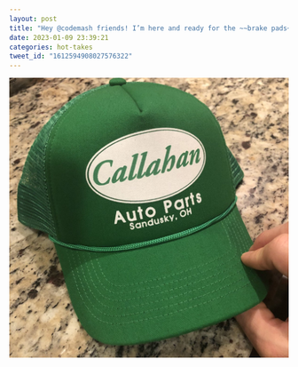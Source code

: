 ```yaml
---
layout: post
title: "Hey @codemash friends! I’m here and ready for the ~~brake pads~~ software conference!"
date: 2023-01-09 23:39:21
categories: hot-takes
tweet_id: "1612594908027576322"
---
```



![](/assets/images/tweets/1612594908027576322-FmEWgEVWYAIPQrv.jpg)

<!-- Original tweet: https://twitter.com/i/status/1612594908027576322 -->